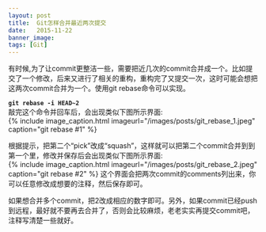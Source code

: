 ```yaml
---
layout: post
title:  Git怎样合并最近两次提交
date:   2015-11-22
banner_image: 
tags: [Git]
---
```


有时候,为了让commit更整洁一些，需要把近几次的commit合并成一个。比如提交了一个修改，后来又进行了相关的重构，重构完了又提交一次，这时可能会想把这两次commit合并为一个。使用git rebase命令可以实现。

<!--more-->

**`git rebase -i HEAD~2`**  
敲完这个命令并回车后，会出现类似下图所示界面:  
{% include image_caption.html imageurl="/images/posts/git_rebase_1.jpeg" caption="git rebase #1" %} 

根据提示，把第二个“pick”改成“squash”，这样就可以把第二个commit合并到到第一个里，修改并保存后会出现类似下图所示界面:  
{% include image_caption.html imageurl="/images/posts/git_rebase_2.jpeg" caption="git rebase #2" %}
这个界面会把两次commit的comments列出来，你可以任意修改成想要的注释，然后保存即可。  

如果想合并多个commit，把2改成相应的数字即可。另外，如果commit已经push到远程，最好就不要再去合并了，否则会比较麻烦，老老实实再提交commit吧，注释写清楚一些就好。

